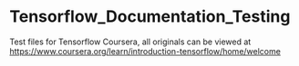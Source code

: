 # Tensorflow_Documentation_Testing
Test files for Tensorflow Coursera, all originals can be viewed at https://www.coursera.org/learn/introduction-tensorflow/home/welcome
